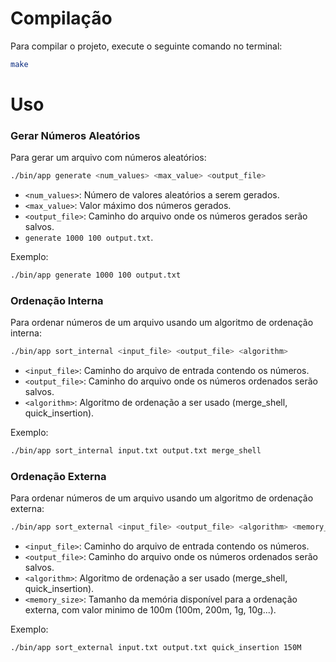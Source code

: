 # Compilação

Para compilar o projeto, execute o seguinte comando no terminal:

```sh
make
```

# Uso

### Gerar Números Aleatórios

Para gerar um arquivo com números aleatórios:

```sh
./bin/app generate <num_values> <max_value> <output_file>
```

- `<num_values>`: Número de valores aleatórios a serem gerados.
- `<max_value>`: Valor máximo dos números gerados.
- `<output_file>`: Caminho do arquivo onde os números gerados serão salvos.
- `generate 1000 100 output.txt`.

Exemplo:

```sh
./bin/app generate 1000 100 output.txt
```

### Ordenação Interna

Para ordenar números de um arquivo usando um algoritmo de ordenação interna:

```sh
./bin/app sort_internal <input_file> <output_file> <algorithm>
```

- `<input_file>`: Caminho do arquivo de entrada contendo os números.
- `<output_file>`: Caminho do arquivo onde os números ordenados serão salvos.
- `<algorithm>`: Algoritmo de ordenação a ser usado (merge_shell, quick_insertion).

Exemplo:

```sh
./bin/app sort_internal input.txt output.txt merge_shell
```

### Ordenação Externa

Para ordenar números de um arquivo usando um algoritmo de ordenação externa:

```sh
./bin/app sort_external <input_file> <output_file> <algorithm> <memory_size>
```

- `<input_file>`: Caminho do arquivo de entrada contendo os números.
- `<output_file>`: Caminho do arquivo onde os números ordenados serão salvos.
- `<algorithm>`: Algoritmo de ordenação a ser usado (merge_shell, quick_insertion).
- `<memory_size>`: Tamanho da memória disponível para a ordenação externa, com valor minimo de 100m (100m, 200m, 1g, 10g...).

Exemplo:

```sh
./bin/app sort_external input.txt output.txt quick_insertion 150M
```
